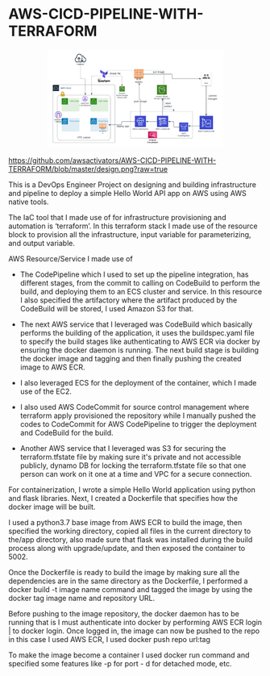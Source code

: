 # AWS-CICD-PIPELINE-WITH-TERRAFORM
<p align="center">
  <img src="https://github.com/awsactivators/AWS-CICD-PIPELINE-WITH-TERRAFORM/blob/master/design.png" width="350" title="design">
</p>

https://github.com/awsactivators/AWS-CICD-PIPELINE-WITH-TERRAFORM/blob/master/design.png?raw=true

This is a DevOps Engineer Project on designing and building infrastructure and pipeline to deploy a simple
Hello World API app on AWS using AWS native tools.

The IaC tool that I made use of for infrastructure provisioning and automation is ‘terraform’. In this
terraform stack I made use of the resource block to provision all the infrastructure, input variable for
parameterizing, and output variable.

AWS Resource/Service I made use of
- The CodePipeline which I used to set up the pipeline integration, has different stages, from the commit
to calling on CodeBuild to perform the build, and deploying them to an ECS cluster and service. In this
resource I also specified the artifactory where the artifact produced by the CodeBuild will be stored, I used
Amazon S3 for that.

- The next AWS service that I leveraged was CodeBuild which basically performs the building of the
application, it uses the buildspec.yaml file to specify the build stages like authenticating to AWS ECR via
docker by ensuring the docker daemon is running. The next build stage is building the docker image and
tagging and then finally pushing the created image to AWS ECR.

- I also leveraged ECS for the deployment of the container, which I made use of the EC2.

- I also used AWS CodeCommit for source control management where terraform apply provisioned the
repository while I manually pushed the codes to CodeCommit for AWS CodePipeline to trigger the
deployment and CodeBuild for the build.

- Another AWS service that I leveraged was S3 for securing the terraform.tfstate file by making sure it's
private and not accessible publicly, dynamo DB for locking the terraform.tfstate file so that one person
can work on it one at a time and VPC for a secure connection.

For containerization, I wrote a simple Hello World application using python and flask libraries. Next, I
created a Dockerfile that specifies how the docker image will be built.

I used a python3.7 base image from AWS ECR to build the image, then specified the working directory,
copied all files in the current directory to the/app directory, also made sure that flask was installed during
the build process along with upgrade/update, and then exposed the container to 5002.

Once the Dockerfile is ready to build the image by making sure all the dependencies are in the same
directory as the Dockerfile, I performed a docker build -t image name command and tagged the image by
using the docker tag image name and repository URL.

Before pushing to the image repository, the docker daemon has to be running that is I must authenticate
into docker by performing AWS ECR login | to docker login.
Once logged in, the image can now be pushed to the repo in this case I used AWS ECR, I used docker push
repo url:tag

To make the image become a container I used docker run command and specified some features like -p
for port - d for detached mode, etc.
